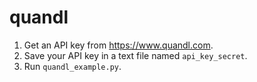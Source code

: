 # quandl

1. Get an API key from https://www.quandl.com.
2. Save your API key in a text file named `api_key_secret`.
3. Run `quandl_example.py`.


